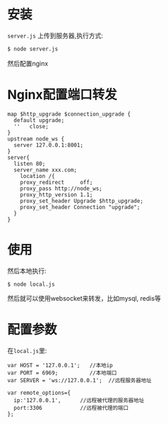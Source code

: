 # 安装

`server.js` 上传到服务器,执行方式:

```sh
$ node server.js
```

然后配置nginx

# Nginx配置端口转发

```
map $http_upgrade $connection_upgrade {
  default upgrade;
  ''   close;
}
upstream node_ws {
  server 127.0.0.1:8001;
}
server{
  listen 80;
  server_name xxx.com;
    location /{
    proxy_redirect     off;
    proxy_pass http://node_ws;
    proxy_http_version 1.1;
    proxy_set_header Upgrade $http_upgrade;
    proxy_set_header Connection "upgrade";
  }
}
```

# 使用

然后本地执行:

```
$ node local.js
```

然后就可以使用websocket来转发，比如mysql, redis等

# 配置参数

在`local.js`里:

```
var HOST = '127.0.0.1';   //本地ip
var PORT = 6969;          //本地端口
var SERVER = 'ws://127.0.0.1';  //远程服务器地址

var remote_options={
  ip:'127.0.0.1',      //远程被代理的服务器地址
  port:3306            //远程被代理的端口
};
```
